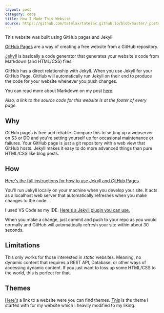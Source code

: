 ```yaml
---
layout: post
category: code
title: How I Made This Website
source: https://github.com/tatelax/tatelax.github.io/blob/master/_posts/2021-10-13-how-i-made-this-website.md
---
```


This website was built using GitHub pages and Jekyll.

[GitHub Pages](https://pages.github.com/)  are a way of creating a free website from a GitHub repository.

[Jekyll](https://jekyllrb.com/) is basically a code generator that generates your website's code from Markdown (and HTML/CSS) files.

GitHub has a direct relationship with Jekyll. When you use Jekyll for your GitHub Page, GitHub will automatically run Jekyll on their end to produce the code for your website whenever you push changes.

You can read more about Markdown on my post [here](https://tate.sh/code/2021/10/11/markdown-everything.html).

*Also, a link to the source code for this website is at the footer of every page.*

## Why

GitHub pages is free and reliable. Compare this to setting up a webserver on S3 or DO and you're setting yourself up for occasional maintenance or failures. Your GitHub page is just a git repository with a web view that GitHub hosts. Jekyll makes it easy to do more advanced things than pure HTML/CSS like blog posts.

## How

[Here's the full instructions for how to use Jekyll and GitHub Pages](https://docs.github.com/en/pages/setting-up-a-github-pages-site-with-jekyll).

You'll run Jekyll locally on your machine when you develop your site. It acts as a localhost web server that automatically refreshes when you make changes to the code.

I used VS Code as my IDE. [Here's a Jekyll plugin you can use.](https://marketplace.visualstudio.com/items?itemName=Dedsec727.jekyll-run)

When you make a change, just commit and push to your repo as you would normally and GitHub will automatically refresh your site within about 30 seconds.

## Limitations

This only works for those interested in *static* websites. Meaning, no dynamic content that requires a REST API, Database, or other ways of accessing dynamic content. If you just want to toss up some HTML/CSS to the world, this is perfect for that.

## Themes

[Here's](https://jekyllthemes.io/) a link to a website were you can find themes. [This](https://riggraz.dev/no-style-please/) is the theme I started with for my website which I heavily modified to my liking.